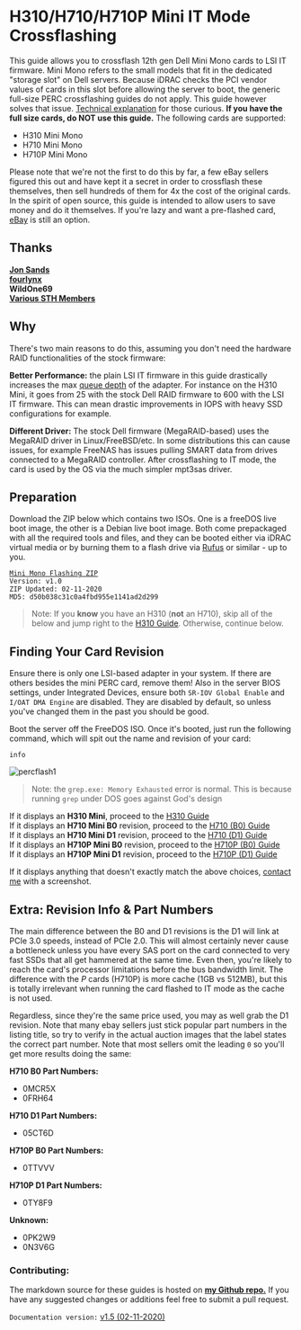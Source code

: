 # H310/H710/H710P Mini IT Mode Crossflashing
This guide allows you to crossflash 12th gen Dell Mini Mono cards to LSI IT firmware. Mini Mono refers to the small models that fit in the dedicated "storage slot" on Dell servers. Because iDRAC checks the PCI vendor values of cards in this slot before allowing the server to boot, the generic full-size PERC crossflashing guides do not apply. This guide however solves that issue. [Technical explanation](https://github.com/marcan/lsirec/issues/1#issuecomment-574971959) for those curious.  **If you have the full size cards, do NOT use this guide.** The following cards are supported:

* H310 Mini Mono
* H710 Mini Mono
* H710P Mini Mono

Please note that we're not the first to do this by far, a few eBay sellers figured this out and have kept it a secret in order to crossflash these themselves, then sell hundreds of them for 4x the cost of the original cards. In the spirit of open source, this guide is intended to allow users to save money and do it themselves. If you're lazy and want a pre-flashed card, [eBay](https://www.ebay.com/sch/theartofserver/m.html) is still an option.

## Thanks
[**Jon Sands**](http://fohdeesha.com/)  
[**fourlynx**](mailto:fourlynx@phoxden.net)  
**WildOne69**  
[**Various STH Members**](https://forums.servethehome.com/index.php?threads/perc-h710-mini-to-it-mode.25448/page-3)  
## Why

There's two main reasons to do this, assuming you don't need the hardware RAID functionalities of the stock firmware:  

**Better Performance:** the plain LSI IT firmware in this guide drastically increases the max [queue depth](https://www.settlersoman.com/what-is-storage-queue-depth-qd-and-why-is-it-so-important/) of the adapter. For instance on the H310 Mini, it goes from 25 with the stock Dell RAID firmware to 600 with the LSI IT firmware. This can mean drastic improvements in IOPS with heavy SSD configurations for example.

**Different Driver:** The stock Dell firmware (MegaRAID-based) uses the MegaRAID driver in Linux/FreeBSD/etc. In some distributions this can cause issues, for example FreeNAS has issues pulling SMART data from drives connected to a MegaRAID controller. After crossflashing to IT mode, the card is used by the OS via the much simpler mpt3sas driver.

## Preparation
Download the ZIP below which contains two ISOs. One is a freeDOS live boot image, the other is a Debian live boot image. Both come prepackaged with all the required tools and files, and they can be booted either via iDRAC virtual media or by burning them to a flash drive via [Rufus](https://rufus.ie/) or similar - up to you.  

[```Mini Mono Flashing ZIP```](https://fohdeesha.com/data/other/perc/perc-crossflash.zip)  
```Version: v1.0```  
```ZIP Updated: 02-11-2020```  
```MD5: d50b038c31c0a4fbd955e1141ad2d299```   

>Note: If you **know** you have an H310 (**not** an H710), skip all of the below and jump right to the [H310 Guide](https://fohdeesha.com/docs/H310/). Otherwise, continue below.  

## Finding Your Card Revision

Ensure there is only one LSI-based adapter in your system. If there are others besides the mini PERC card, remove them! Also in the server BIOS settings, under Integrated Devices, ensure both `SR-IOV Global Enable` and `I/OAT DMA Engine` are disabled. They are disabled by default, so unless you've changed them in the past you should be good.  

Boot the server off the FreeDOS ISO. Once it's booted, just run the following command, which will spit out the name and revision of your card:
```
info
```
![percflash1](https://fohdeesha.com/data/other/perc/percinfo.png)

>Note: the `grep.exe: Memory Exhausted` error is normal. This is because running `grep` under DOS goes against God's design

If it displays an **H310 Mini**, proceed to the [H310 Guide](https://fohdeesha.com/docs/H310/)  
If it displays an **H710 Mini B0** revision, proceed to the [H710 (B0) Guide](https://fohdeesha.com/docs/H710-B0/)  
If it displays an **H710 Mini D1** revision, proceed to the [H710 (D1) Guide](https://fohdeesha.com/docs/H710-D1/)  
If it displays an **H710P Mini B0** revision, proceed to the [H710P (B0) Guide](https://fohdeesha.com/docs/H710P-B0/)  
If it displays an **H710P Mini D1** revision, proceed to the [H710P (D1) Guide](https://fohdeesha.com/docs/H710P-D1/)  

If it displays anything that doesn't exactly match the above choices, [contact me](mailto:jon@fohdeesha.com?subject=PERC-Unknown) with a screenshot.

## Extra: Revision Info & Part Numbers
The main difference between the B0 and D1 revisions is the D1 will link at PCIe 3.0 speeds, instead of PCIe 2.0. This will almost certainly never cause a bottleneck unless you have every SAS port on the card connected to very fast SSDs that all get hammered at the same time. Even then, you're likely to reach the card's processor limitations before the bus bandwidth limit. The difference with the *P* cards (H710P) is more cache (1GB vs 512MB), but this is totally irrelevant when running the card flashed to IT mode as the cache is not used.

Regardless, since they're the same price used, you may as well grab the D1 revision. Note that many ebay sellers just stick popular part numbers in the listing title, so try to verify in the actual auction images that the label states the correct part number. Note that most sellers omit the leading `0` so you'll get more results doing the same:

**H710 B0 Part Numbers:**  
- 0MCR5X  
- 0FRH64  

**H710 D1 Part Numbers:**    
- 05CT6D  

**H710P B0 Part Numbers:**  
- 0TTVVV  

**H710P D1 Part Numbers:**  
- 0TY8F9  

**Unknown:**  
- 0PK2W9  
- 0N3V6G  

### Contributing:
The markdown source for these guides is hosted on [**my Github repo.**](https://github.com/Fohdeesha/lab-docu) If you have any suggested changes or additions feel free to submit a pull request.  

```Documentation version:``` [ v1.5 (02-11-2020)](https://github.com/Fohdeesha/lab-docu/commits/master) 